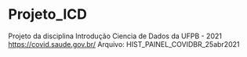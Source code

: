 # Projeto_ICD
Projeto da disciplina Introdução Ciencia de Dados da UFPB - 2021  https://covid.saude.gov.br/  Arquivo: HIST_PAINEL_COVIDBR_25abr2021
